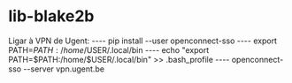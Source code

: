 # lib-blake2b

Ligar à VPN de Ugent:
---- pip install --user openconnect-sso
---- export PATH=$PATH:/home/$USER/.local/bin
---- echo "export PATH=\$PATH:/home/$USER/.local/bin" >> .bash_profile
---- openconnect-sso --server vpn.ugent.be
